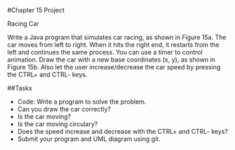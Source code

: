 #Chapter 15 Project

Racing Car

Write a Java program that simulates car racing, as shown in Figure 15a. The car moves from left to right. When it hits the right end, it restarts from the left and continues the same process. You can use a timer to control animation. Draw the car with a new base coordinates (x, y), as shown in Figure 15b. Also let the user increase/decrease the car speed by pressing the CTRL+ and CTRL- keys.

		
##Tasks
* Code: Write a program to solve the problem.
* Can you draw the car correctly?
* Is the car moving?
* Is the car moving circulary?
* Does the speed increase and decrease with the CTRL+ and CTRL- keys?
* Submit your program and UML diagram using git.

